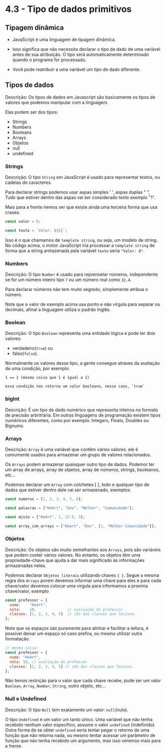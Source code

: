 # 4.3 - Tipo de dados primitivos

## Tipagem dinâmica

- JavaScript é uma linguagem de tipagem dinâmica.

- Isso significa que não necessita declarar o tipo de dado de uma variável antes de sua atribuição. O tipo será automaticamente determinado quando o programa for processado.

- Você pode reatribuir a uma variável um tipo de dado diferente.

## Tipos de dados

Descrição: Os tipos de dados em Javascript são basicamente os tipos de valores que podemos manipular com a linguagem.

Elas podem ser dos tipos:

- Strings
- Numbers
- Booleans
- Arrays
- Objetos
- null
- undefined

### Strings

Descrição: O tipo `String` em JavaScript é usado para representar textos, ou cadeias de caracteres.

Para declarar strings podemos usar aspas simples ' ', aspas duplas " ", Tudo que estiver dentro das aspas vai ser considerado texto exemplo "1".

Mais para a frente iremos ver que existe ainda uma terceira forma que usa crases:

```js
const valor = 8;

const texto = `Valor: ${8}`;
```

Isso é o que chamamos de `template string`, ou seja, um modelo de string.
No código acima, o motor JavaScript iria processar a `template string` de forma que a string armazenada pela variável `texto` seria `"Valor: 8"`.

### Numbers

Descrição: O tipo `Number` é usado para reprensetar números, independente se for um número inteiro tipo `7` ou um número real como `32.4`.

Para declarar números não tem muito segredo, simplemente atribua o número.

Note que o valor de exemplo acima usa ponto e não vírgula para separar os decimais, afinal a linguagem utiliza o padrão Inglês.

### Boolean

Descrição: O tipo `Boolean` representa uma entidade lógica e pode ter dois valores:

- verdadeiro(`true`) ou
- falso(`false`).

Normalmente os valores desse tipo, a gente consegue atraves da avaliação de uma condição, por exemplo:

```
1 == 1 (mesma coisa que 1 é igual a 1)

essa condição nos retorna um valor booleano, nesse caso, `true`
```

### bigInt

Descrição: É um tipo de dado numérico que representa inteiros no formato de precisão arbritrária. Em outras linguagens de programação existem tipos numéricos diferentes, como por exemplo: Integers, Floats, Doubles ou Bignums.

### Arrays

Descrição: `Array` é uma variável ​​que contêm vários valores. ele é comumente usados ​​para armazenar um grupo de valores relacionados.

Os `Arrays` podem armazenar quaisquer outro tipo de dados.
Podemor ter um array de arrays, array de objetos, array de números, strings, booleanos, etc...

Podemos declarar um `Array` com colchetes [ ], todo e qualquer tipo de dados que estiver dentro dele vai ser armazenado, exemplos:

```js
const numeros = [1, 2, 3, 4, 5, 6];

const palavras = ["He4rt", "Dev", "Melhor", "Comunidade"];

const misto = ["He4rt", 1, 27.5, 3];

const array_com_arrays = ["Heart", "Dev", [1, "Melhor Comunidade"]];
```

### Objetos

Descrição: Os objetos são muito semelhantes aos `Arrays`, pois são variáveis ​​que podem conter vários valores.
No entanto, os objetos têm uma propriedade-chave que ajuda a dar mais significado às informações armazenadas neles.

Podemos declarar `Objetos literais` utilizando chaves `{ }`.
Segue a mesma regra dos `Arrays` porem devemos informar uma chave para eles e para cada chave/valor devemos colocar uma virgula para informamos a proxima chave/valor, exemplo

```js
const professor = {
  nome:    "He4rt",
  nota:    10,              // avaliação do professor
  classes: [1, 2, 3, 4, 5]  // ids das classes que leciona.
};
```

Note que os espaços são puramente para alinhar e facilitar a leitura, é possível deixar um espaço só caso prefira, ou mesmo utilizar outra formatação.

```js
// mesma coisa:
const professor = {
  nome: "He4rt",
  nota: 10, // avaliação do professor
  classes: [1, 2, 3, 4, 5] // ids das classes que leciona.
};
```

Não temos restrição para o valor que cada chave recebe, pode ser um valor `Boolean`, `Array`, `Number`, `String`, outro objeto, etc...

### Null e Undefined

Descrição: O tipo `Null` tem exatamente um valor: `null`(nulo).

O tipo `Undefined` é um valor um tanto único.
Uma variável que não tenha recebido nenhum valor específico, assume o valor `undefined` (indefinido).
Outra forma de se obter `undefined` seria tentar pegar o retorno de uma função que não retorna nada, ou mesmo tentar acessar um parâmetro de função que não tenha recebido um argumento, mas isso veremos mais para a frente.
